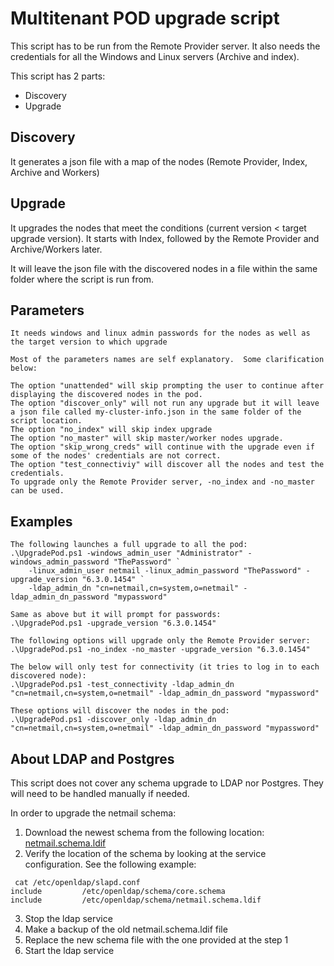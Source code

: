 # Multitenant POD upgrade script
  
This script has to be run from the Remote Provider server.
It also needs the credentials for all the Windows and Linux servers (Archive and index).

This script has 2 parts:  
* Discovery
* Upgrade

## Discovery
It generates a json file with a map of the nodes (Remote Provider, Index, Archive and Workers)

## Upgrade
It upgrades the nodes that meet the conditions (current version < target upgrade version).
It starts with Index, followed by the Remote Provider and Archive/Workers later.

It will leave the json file with the discovered nodes in a file within the same folder where the script is run from.

## Parameters

```
It needs windows and linux admin passwords for the nodes as well as the target version to which upgrade

Most of the parameters names are self explanatory.  Some clarification below:

The option "unattended" will skip prompting the user to continue after displaying the discovered nodes in the pod.
The option "discover_only" will not run any upgrade but it will leave a json file called my-cluster-info.json in the same folder of the script location.
The option "no_index" will skip index upgrade
The option "no_master" will skip master/worker nodes upgrade.
The option "skip_wrong_creds" will continue with the upgrade even if some of the nodes' credentials are not correct.
The option "test_connectiviy" will discover all the nodes and test the credentials.
To upgrade only the Remote Provider server, -no_index and -no_master can be used.
```

## Examples
```
The following launches a full upgrade to all the pod:
.\UpgradePod.ps1 -windows_admin_user "Administrator" -windows_admin_password "ThePassword" `
    -linux_admin_user netmail -linux_admin_password "ThePassword" -upgrade_version "6.3.0.1454" `
    -ldap_admin_dn "cn=netmail,cn=system,o=netmail" -ldap_admin_dn_password "mypassword"

Same as above but it will prompt for passwords:
.\UpgradePod.ps1 -upgrade_version "6.3.0.1454"

The following options will upgrade only the Remote Provider server:
.\UpgradePod.ps1 -no_index -no_master -upgrade_version "6.3.0.1454"

The below will only test for connectivity (it tries to log in to each discovered node):
.\UpgradePod.ps1 -test_connectivity -ldap_admin_dn "cn=netmail,cn=system,o=netmail" -ldap_admin_dn_password "mypassword"

These options will discover the nodes in the pod:
.\UpgradePod.ps1 -discover_only -ldap_admin_dn "cn=netmail,cn=system,o=netmail" -ldap_admin_dn_password "mypassword"

```

## About LDAP and Postgres
This script does not cover any schema upgrade to LDAP nor Postgres.
They will need to be handled manually if needed.

In order to upgrade the netmail schema:

1.  Download the newest schema from the following location: [netmail.schema.ldif](https://netgovernpkgs.blob.core.windows.net/download/netmail.schema.ldif)
2. Verify the location of the schema by looking at the service configuration.  See the following example:
```
 cat /etc/openldap/slapd.conf
include         /etc/openldap/schema/core.schema
include         /etc/openldap/schema/netmail.schema.ldif
```
3. Stop the ldap service
4. Make a backup of the old netmail.schema.ldif file
5. Replace the new schema file with the one provided at the step 1
6. Start the ldap service